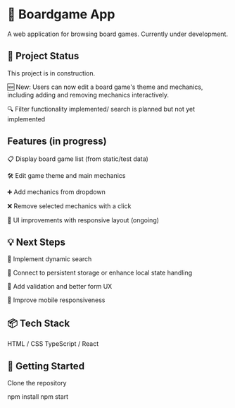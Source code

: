 # 🎲 Boardgame App
A web application for browsing board games. Currently under development.

## 🚧 Project Status
This project is in construction.

🆕 New: Users can now edit a board game's theme and mechanics, including adding and removing mechanics interactively.

🔍 Filter functionality implemented/ search is planned but not yet implemented

## Features (in progress)

📋 Display board game list (from static/test data) 

🛠️ Edit game theme and main mechanics 

➕ Add mechanics from dropdown 

❌ Remove selected mechanics with a click

🎨 UI improvements with responsive layout (ongoing)

## 💡 Next Steps

🔎 Implement dynamic search

💾 Connect to persistent storage or enhance local state handling

🧪 Add validation and better form UX

📱 Improve mobile responsiveness

## 📦 Tech Stack

HTML / CSS
TypeScript / React

## 📁 Getting Started
Clone the repository

npm install
npm start

